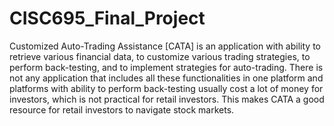 # CISC695_Final_Project

Customized Auto-Trading Assistance [CATA] is an application with ability to retrieve various financial data, 
to customize various trading strategies, to perform back-testing, and to implement strategies for auto-trading. 
There is not any application that includes all these functionalities in one platform 
and platforms with ability to perform back-testing usually cost a lot of money for investors, which is not practical for retail investors. 
This makes CATA a good resource for retail investors to navigate stock markets.
